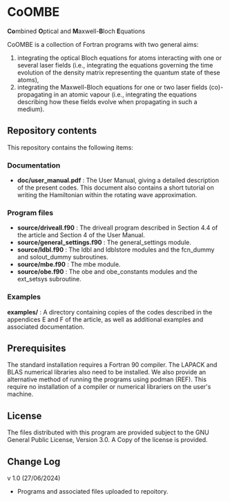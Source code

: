 # CoOMBE
**Co**mbined **O**ptical and **M**axwell-**B**loch **E**quations

CoOMBE is a collection of Fortran programs with two general aims:

1. integrating the optical Bloch equations for atoms interacting with one or several laser fields (i.e., integrating the equations governing the time evolution of the density matrix representing the quantum state of these atoms),
2. integrating the Maxwell-Bloch equations for one or two laser fields (co)- propagating in an atomic vapour (i.e., integrating the equations describing how these fields evolve when propagating in such a medium).

## Repository contents

This repository contains the following items:

### Documentation

- **doc/user_manual.pdf** : The User Manual, giving a detailed description
                  of the present codes. This document also contains
                  a short tutorial on writing the Hamiltonian within
                  the rotating wave approximation. 

### Program files 

- **source/driveall.f90** : The driveall program described in Section 4.4 of the article and Section 4 of the User Manual.
- **source/general_settings.f90** : The general_settings module.
- **source/ldbl.f90** : The ldbl and ldblstore modules and the fcn_dummy and solout_dummy subroutines.
- **source/mbe.f90**  : The mbe module.
- **source/obe.f90** : The obe and obe_constants modules and the ext_setsys subroutine.


### Examples

**examples/** : A directory containing copies of the codes described in the appendices E and F of the article, as well as additional examples and associated documentation.

## Prerequisites

The standard installation requires a Fortran 90 compiler. The LAPACK and BLAS numerical libraries also need to be installed. We also provide an alternative method of running the programs using podman (REF). This require no installation of a compiler or numerical librariers on the user's machine.

## License

The files distributed with this program are provided subject to the GNU General Public License, Version 3.0. A Copy of the license is provided.

## Change Log
v 1.0 (27/06/2024)
- Programs and associated files uploaded to repoitory.
